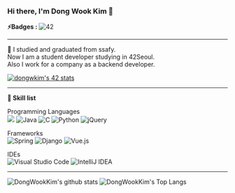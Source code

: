 ### Hi there, I'm Dong Wook Kim 👋

**⚡️Badges :** ![42](https://badgen.net/badge/Born2Code/dongwkim/blue?cache=86400&icon=https://meta.intra.42.fr/assets/42_logo-7dfc9110a5319a308863b96bda33cea995046d1731cebb735e41b16255106c12.svg) 

---

🌱 I studied and graduated from ssafy. <br/>
Now I am a student developer studying in 42Seoul.<br/>
Also I work for a company as a backend developer.

[![dongwkim's 42 stats](https://badge42.herokuapp.com/api/stats/dongwkim?privacyEmail=true)](https://github.com/gospel306/badge42)

---

**👷 Skill list**

Programming Languages<br/>
<img src="https://img.shields.io/badge/javascript%20-%23323330.svg?&style=for-the-badge&logo=javascript&logoColor=%23F7DF1E"/> <img alt="Java" src="https://img.shields.io/badge/java-%23ED8B00.svg?style=for-the-badge&logo=java&logoColor=white"/> <img alt="C" src="https://img.shields.io/badge/c-%2300599C.svg?style=for-the-badge&logo=c&logoColor=white"/> <img alt="Python" src="https://img.shields.io/badge/python-%2314354C.svg?style=for-the-badge&logo=python&logoColor=white"/> <img alt="jQuery" src="https://img.shields.io/badge/jquery-%230769AD.svg?style=for-the-badge&logo=jquery&logoColor=white"/>

Frameworks<br/>
<img alt="Spring" src="https://img.shields.io/badge/spring-%236DB33F.svg?style=for-the-badge&logo=spring&logoColor=white"/> <img alt="Django" src="https://img.shields.io/badge/django-%23092E20.svg?style=for-the-badge&logo=django&logoColor=white"/> <img alt="Vue.js" src="https://img.shields.io/badge/vuejs-%2335495e.svg?style=for-the-badge&logo=vue-dot-js&logoColor=%234FC08D"/>

IDEs<br/>
<img alt="Visual Studio Code" src="https://img.shields.io/badge/VisualStudioCode-0078d7.svg?style=for-the-badge&logo=visual-studio-code&logoColor=white"/> <img alt="IntelliJ IDEA" src="https://img.shields.io/badge/IntelliJIDEA-000000.svg?style=for-the-badge&logo=intellij-idea&logoColor=white"/>

---

![DongWookKim's github stats](https://github-readme-stats.vercel.app/api?username=gospel306&bg_color=7f7fd5,86a8e7,91eac9&title_color=fff&text_color=fff&card_width=11)
![DongWookKim's Top Langs](https://github-readme-stats.vercel.app/api/top-langs/?username=gospel306&hide=tsql&layout=compact&bg_color=7f7fd5,86a8e7,91eac9&title_color=fff&text_color=fff)

<!--
**gospel306/gospel306** is a ✨ _special_ ✨ repository because its `README.md` (this file) appears on your GitHub profile.

Here are some ideas to get you started:

- 🔭 I’m currently working on ...
- 🌱 I’m currently learning ...
- 👯 I’m looking to collaborate on ...
- 🤔 I’m looking for help with ...
- 💬 Ask me about ...
- 📫 How to reach me: ...
- 😄 Pronouns: ...
- ⚡ Fun fact: ...
-->
